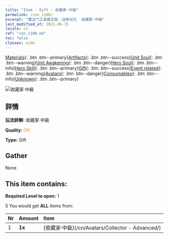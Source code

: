 ```yaml
---
title: "Item - Gift - 收藏家·中級"
permalink: /con_1108/
excerpt: "魔法门之英雄无敌：战争纪元  收藏家·中級"
last_modified_at: 2021-06-15
locale: cn
ref: "con_1108.md"
toc: false
classes: wide
---
```

 [Materials](/ItemsCN/){: .btn .btn--primary}[Artifacts](/ItemsCN/Artifacts/){: .btn .btn--success}[Unit Soul](/ItemsCN/UnitSoul/){: .btn .btn--warning}[Unit Awakening](/ItemsCN/UnitAwakening/){: .btn .btn--danger}[Hero Soul](/ItemsCN/HeroSoul/){: .btn .btn--info}[Hero Skill](/ItemsCN/HeroSkill/){: .btn .btn--primary}[Gift](/ItemsCN/Gift/){: .btn .btn--success}[Event related](/ItemsCN/Events/){: .btn .btn--warning}[Avatars](/ItemsCN/Avatars/){: .btn .btn--danger}[Consumables](/ItemsCN/Consumables/){: .btn .btn--info}[Unknown](/ItemsCN/Unknown/){: .btn .btn--primary}

 ![收藏家·中級](/images/a/avatarFrame_72.png)

## 詳情
 **玩法詳解:** 收藏家·中級

 **Quality:** <span style="color: #FF8C00">OK</span>

 **Type:** Gift

## Gather

  None

## This item contains:

 **Required Level to open:** 1

 5 You would get **ALL** items  from:

  | Nr | Amount |     Item    |
  |:---|:-------|:------------|
  | 1 |  **1x** | [收藏家·中級](/cn/Avatars/Collector - Advanced/) |  | 
